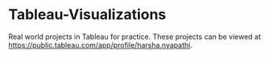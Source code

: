 # Tableau-Visualizations
Real world projects in Tableau for practice. These projects can be viewed at https://public.tableau.com/app/profile/harsha.nyapathi.
